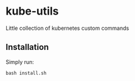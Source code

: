 # kube-utils
Little collection of kubernetes custom commands

## Installation
Simply run:
```
bash install.sh
```
